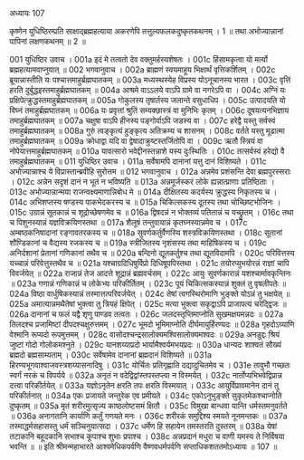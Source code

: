 अध्यायः 107

कृष्णेन युधिष्ठिरम्प्रति साक्षाद्ब्रह्महत्याया अकरणेपि तत्तुल्यफलकदुष्कृतकथनम् । 1 ॥ तथा अभोज्यान्नानां पापिनां लक्षणकथनम् ॥ 2 ॥

001	युधिष्ठिर उवाच ।
001a	इदं मे तत्वतो देव वक्तुमर्हस्यशेषतः ।
001c	हिंसामकृत्वा यो मर्त्यो ब्रह्महत्यामवाप्नुयात् ॥
002	भगवानुवाच ।
002a	ब्राह्मणं स्वयमाहूय भिक्षार्थं वृत्तिकर्शितम् ।
002c	ब्रूयान्नास्तीति यः पश्चात्तमाहुर्ब्रह्मघातकम् ॥
003a	मध्यस्थस्येह विप्रस्य योऽनूचानस्य भारत ।
003c	वृत्तिं हरति दुर्बुद्धइस्तमाहुर्ब्रह्मघातकम् ॥
004a	आश्रमे वाऽऽलये वाऽपि ग्रामे वा नगरेऽपि वा ।
004c	अग्निं यः प्रक्षिपेत्क्रुद्धस्तमाहुर्ब्रह्मघातकम् ॥
005a	गोकुलस्य तृषार्तस्य जलान्ते वसुधाधिप ।
005c	उत्पादयति यो विघ्नं तमाहुर्ब्रह्मघातकम् ॥
006a	यः प्रवृत्तां श्रुतिं सम्यक्छास्त्रं वा मुनिभिः कृतम् ।
006c	दूषयत्यनभिज्ञाय तमाहुर्ब्रह्मघातकम् ॥
007a	चक्षुषा वाऽपि हीनस्य पङ्गोर्वाऽपि जडस्य वा ।
007c	हरेद्वै यस्तु सर्वस्वं तमाहुर्ब्रह्मघातकम् ॥
008a	गुरुं त्वङ्कृत्यं हुङ्कृत्य अतिक्रम्य च शासनम् ।
008c	वर्तते यस्तु मूढात्मा तमाहुर्ब्रह्मघातकम् ॥
009a	क्रोधाद्वा यदि वा द्वेषादाक्रुष्टस्तर्जितोपि वा ।
009c	ऋतौ स्त्रियं वा नोपेयात्तमाहुर्ब्रह्मघातकम् ॥
010a	यावत्सारो भवेद्दीनस्तन्नाशे यस्य दुःस्थितिः ।
010c	तत्सर्वस्वं हरेद्यो वै तमाहुर्ब्रह्मघातकम् ॥
011	युधिष्ठिर उवाच ।
011a	सर्वेषामपि दानानां यत्तु दानं विशिष्यते ।
011c	अभोज्यान्नाश्च ये विप्रास्तान्ब्रवीहि सुरोत्तम ॥
012	भगवानुवाच ।
012a	अन्नमेव प्रशंसन्ति देवा ब्रह्मपुरस्सराः ।
012c	अन्नेन सदृशं दानं न भूतं न भविष्यति ॥
013a	अन्नमूर्जस्करं लोके ह्यन्नात्प्राणाः प्रतिष्ठिताः ।
013c	अभोज्यान्नान्मया राजन्वक्ष्यमाणान्निबोध मे ॥
014a	दीक्षितस्य कदर्यस्य क्रुद्धस्य निकृतस्य च ।
014c	अभिशप्तस्य षण्डस्य पाकभेदकरस्य च ॥
015a	चिकित्सकस्य दूतस्य तथा चोच्छिष्टभोजिनः ।
015c	उग्रान्नं सूतकान्नं च शूद्रोच्छेषणमेव च ॥
016a	द्विषदन्नं न भोक्तव्यं पतितान्नं च यच्छ्रुतम् ।
016c	तथा च पिशुनस्यान्नं यज्ञविक्रयिणस्तथा ॥
017a	शैलूषं तन्तुवायान्नं कृतघ्नस्यान्नमेव च ।
017c	अम्बष्ठकनिषादानां रङ्गावतरकस्य च ॥
018a	सुवर्णकर्तुर्वैणस्यि शस्त्रविक्रयिणस्तथा ।
018c	सूतानां शौण्डिकानां च वैद्यस्य रजकस्य च ॥
019a	स्त्रीजितस्य नृशंसस्य तथा माहिषिकस्य च ।
019c	अनिर्दशानां प्रेतानां गणिकानां तथैव च ॥
020a	बन्दिनो द्यूतकर्तुश्च तथा द्यूतविदामपि ।
020c	परिवित्तस्य यच्चान्नं परिवेत्तुस्तथैव च ॥
021a	यश्चाग्रदिधिषुर्विप्रो दिधिषूपपिस्तथा ।
021c	तयोरप्युभयोरन्नं राज्ञां चापि विवर्जयेत् ॥
022a	राजान्नं तेज आदत्ते शूद्रान्नं ब्रह्मवर्चसम् ।
022c	आयुः सुवर्णकारान्नं यशश्चार्मावकृन्तिनः ॥
023a	गणान्नं गणिकान्नं च लोकेभ्यः परिकीर्तितम् ।
023c	पूयं चिकित्सकस्यान्नं शुक्लं तु वृषलीपतेः ॥
024a	विष्ठा वार्धुषिकस्यान्नं तस्मात्तत्परिवर्जयेत् ।
024c	तेषां त्वगस्थिरोमाणि भुङ्क्ते योऽन्नं तु भक्षयेत् ॥
025a	अमात्यान्नमथैतेषां भुक्त्वा तु त्रियहं क्षिपेत् ।
025c	मत्या भुक्त्वा सकृद्वाऽपि प्राजापत्यं चरेद्द्विजः ॥
026a	दानानां च फलं यद्वै शृणु पाण्डव तत्वतः ।
026c	जलदस्तृप्तिमाप्नोति सुखमक्षयमन्नदः ॥
027a	तिलदश्च प्रजामिष्टां दीपदश्चक्षुरुत्तमम् ।
027c	भूमदो भूमिमाप्नोति दीर्घमायुर्हिरण्यदः ॥
028a	गृहदोऽग्र्याणि वेश्मानि रूप्यदो रूपमुत्तमम् ।
028c	वासोदश्चन्द्रसालोक्यमश्विसालोक्यमश्वदः ॥
029a	अनडुद्दः श्रियं जुष्टां गोदो गोलोकमश्नुते ।
029c	यानशय्याप्रदो भार्यामैश्वर्यमभयप्रदः ॥
030a	धान्यदः शाश्वतं सौख्यं ब्रह्मदो ब्रह्मसाम्यताम् ।
030c	सर्वेषामेव दानानां ब्रह्मदानं विशिष्यते ॥
031a	हिरण्यभूगवाश्वाजवस्त्रशय्यासनादिषु ।
031c	योर्चितः प्रतिगृह्णाति दद्यादुचितमेव च ।
031e	तावुभौ गच्छतः स्वर्गं नरकं च विपर्यये ॥
032a	अनृतं न वदेद्विद्वांस्तपस्तप्त्वा न विस्मयेत् ।
032c	नार्तोप्यभिभवेद्विप्रान्न दत्त्वा परिकीर्तयेत् ॥
033a	यज्ञोऽनृतेन क्षरति तपः क्षरति विस्मयात् ।
033c	आयुर्विप्रावमानेन दानं तु परिकीर्तनात् ॥
034a	एकः प्रजायते जन्तुरेक एव प्रमीयते ।
034c	एकोऽनुभुङ्क्ते सुकृतमेकश्चाप्नोति दुष्कृतम् ॥
035a	मृतं शरीरमुत्सृज्य काष्ठलोष्टसमं क्षितौ ।
035c	विमुखा बान्धवा यान्ति धर्मस्तमनुवर्तते ॥
036a	अनागतानि कार्याणि कर्तुं गणयते मनः ।
036c	शरीरकं समुद्दिश्य स्मयते नूनमन्तकः ॥
037a	तस्माद्धर्मसहासस्तु धर्मं सञ्चिनुयात्सदा ।
037c	धर्मेण हि सहायेन तमस्तरति दुस्तरम् ॥
038a	येषां तटाकानि बहूदकानि सभाश्च कूपाश्च शुभाः प्रपाश्च ।
038c	अन्नप्रदानं मधुरा च वाणी यमस्य ते निर्विषया भवन्ति ॥ ॥
इति श्रीमन्महाभारते आश्वमेधिकपर्वणि वैष्णवधर्मपर्वणि सप्ताधिकशततमोऽध्यायः ॥ 107 ॥


